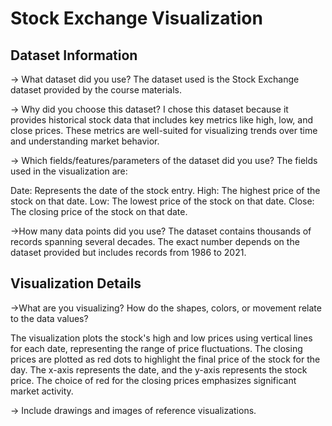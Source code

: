 # Stock Exchange Visualization

## Dataset Information
-> What dataset did you use? The dataset used is the Stock Exchange dataset provided by the course materials.

-> Why did you choose this dataset? I chose this dataset because it provides historical stock data that includes key metrics like high, low, and close prices. These metrics are well-suited for visualizing trends over time and understanding market behavior.

-> Which fields/features/parameters of the dataset did you use? The fields used in the visualization are:

Date: Represents the date of the stock entry.
High: The highest price of the stock on that date.
Low: The lowest price of the stock on that date.
Close: The closing price of the stock on that date.

->How many data points did you use? The dataset contains thousands of records spanning several decades. The exact number depends on the dataset provided but includes records from 1986 to 2021.

## Visualization Details
->What are you visualizing? How do the shapes, colors, or movement relate to the data values?

The visualization plots the stock's high and low prices using vertical lines for each date, representing the range of price fluctuations.
The closing prices are plotted as red dots to highlight the final price of the stock for the day.
The x-axis represents the date, and the y-axis represents the stock price.
The choice of red for the closing prices emphasizes significant market activity.

-> Include drawings and images of reference visualizations.

